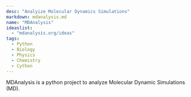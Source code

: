 ```yaml
---
desc: "Analyize Molecular Dynamics Simulations"
markdown: mdanalysis.md
name: "MDAnalysis"
ideaslist:
  - "mdanalysis.org/ideas"
tags:
  - Python
  - Biology
  - Physics
  - Chemistry
  - Cython
---
```


MDAnalysis is a python project to analyze Molecular Dynamic Simulations (MD).
